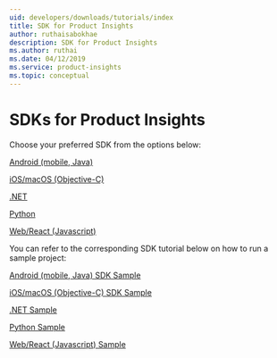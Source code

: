 ```yaml
---
uid: developers/downloads/tutorials/index
title: SDK for Product Insights
author: ruthaisabokhae
description: SDK for Product Insights
ms.author: ruthai
ms.date: 04/12/2019
ms.service: product-insights
ms.topic: conceptual
---
```


# SDKs for Product Insights

Choose your preferred SDK from the options below:

[Android (mobile, Java)](android-java.md)

[iOS/macOS (Objective-C)](ios-objc.md)

[.NET](dotnet.md)

[Python](python.md)

[Web/React (Javascript)](js.md)

You can refer to the corresponding SDK tutorial below on how to run a sample project:

[Android (mobile, Java) SDK Sample](android-sample.md)

[iOS/macOS (Objective-C) SDK Sample](ios-objc-sample.md)

[.NET Sample](dotnet-sample.md)

[Python Sample](python-sample.md)

[Web/React (Javascript) Sample](js-sample.md)